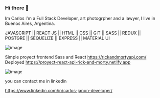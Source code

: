 ### Hi there 👋


Im Carlos I'm a Full Stack Developer, art photogrpher and a lawyer, I live in Buenos Aires, Argentina.

JAVASCRIPT || REACT JS || HTML || CSS || GIT || SASS || REDUX || POSTGRE || SEQUELIZE || EXPRESS || MATERIAL UI 

![image](https://user-images.githubusercontent.com/75990840/129479798-226ff011-c09b-4c69-87fc-51fa8504b776.png)

Simple proyect frontend Sass and React https://rickandmortyapi.com/
Deployed https://proyect-react-api-rick-and-morty.netlify.app

![image](https://user-images.githubusercontent.com/75990840/133699154-f537aeae-9d64-4565-9b12-9028a41124af.png)


you can contact me in linkedin

https://www.linkedin.com/in/carlos-janon-developer/
<!--
**CJ-arg/CJ-arg** is a ✨ _special_ ✨ repository because its `README.md` (this file) appears on your GitHub profile.

Here are some ideas to get you started:

- 🔭 I’m currently working on ...
- 🌱 I’m currently learning ...
- 👯 I’m looking to collaborate on ...
- 🤔 I’m looking for help with ...
- 💬 Ask me about ...
- 📫 How to reach me: ...
- 😄 Pronouns: ...
- ⚡ Fun fact: ...
-->
